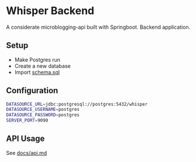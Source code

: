 # Whisper Backend

A considerate microblogging-api built with Springboot. Backend application.

## Setup

- Make Postgres run
- Create a new database
- Import [schema.sql](./src/main/resources/schema.sql)

## Configuration

```sh
DATASOURCE_URL=jdbc:postgresql://postgres:5432/whisper
DATASOURCE_USERNAME=postgres
DATASOURCE_PASSWORD=postgres
SERVER_PORT=9090
```

## API Usage

See [docs/api.md](./docs/api.md)
